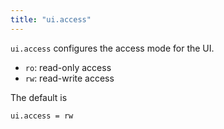 ```yaml
---
title: "ui.access"
---
```


`ui.access` configures the access mode for the UI.

* `ro`:  read-only access
* `rw`:  read-write access

The default is

	ui.access = rw

